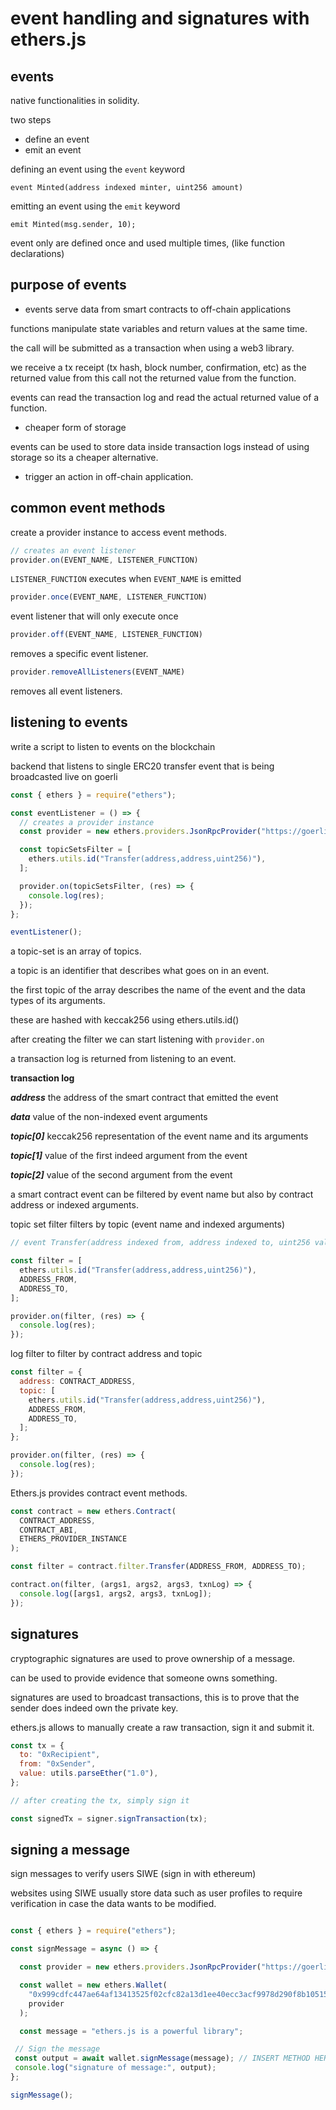 # event handling and signatures with ethers.js

## events 

native functionalities in solidity.

two steps
- define an event
- emit an event

defining an event using the `event` keyword

```sol
event Minted(address indexed minter, uint256 amount)
```

emitting an event using the `emit` keyword

```sol
emit Minted(msg.sender, 10);
```

event only are defined once and used multiple times, (like function declarations)

## purpose of events

- events serve data from smart contracts to off-chain applications  

functions manipulate state variables and return values at the same time.

the call will be submitted as a transaction when using a web3 library.

we receive a tx receipt (tx hash, block number, confirmation, etc) as the returned value from this call not the returned value from the function.

events can read the transaction log and read the actual returned value of a function.

- cheaper form of storage

events can be used to store data inside transaction logs instead of using storage so its a cheaper alternative.

- trigger an action in off-chain application.

## common event methods

create a provider instance to access event methods.

```js
// creates an event listener
provider.on(EVENT_NAME, LISTENER_FUNCTION)
```
`LISTENER_FUNCTION` executes when `EVENT_NAME` is emitted

```js
provider.once(EVENT_NAME, LISTENER_FUNCTION)
```
event listener that will only execute once

```js
provider.off(EVENT_NAME, LISTENER_FUNCTION)
```

removes a specific event listener.

```js
provider.removeAllListeners(EVENT_NAME)
```
removes all event listeners.

## listening to events

write a script to listen to events on the blockchain

backend that listens to single ERC20 transfer event that is being broadcasted live on goerli

```js
const { ethers } = require("ethers");

const eventListener = () => {
  // creates a provider instance 
  const provider = new ethers.providers.JsonRpcProvider("https://goerli.infura.io/v3/9aa3d95b3bc440fa88ea12eaa4456161");

  const topicSetsFilter = [
    ethers.utils.id("Transfer(address,address,uint256)"),
  ];

  provider.on(topicSetsFilter, (res) => {
    console.log(res);
  });
};

eventListener();
```
a topic-set is an array of topics.

a topic is an identifier that describes what goes on in an event.

the first topic of the array describes the name of the event and the data types of its arguments.

these are hashed with keccak256 using ethers.utils.id()

after creating the filter we can start listening with `provider.on`

a transaction log is returned from listening to an event.

**transaction log**

***address***
the address of the smart contract that emitted the event

***data*** 
value of the non-indexed event arguments

***topic[0]***
keccak256 representation of the event name and its arguments

***topic[1]***
value of the first indeed argument from the event

***topic[2]***
value of the second argument from the event

a smart contract event can be filtered by event name but also by contract address or indexed arguments.

topic set filter filters by topic (event name and indexed arguments)

```js
// event Transfer(address indexed from, address indexed to, uint256 value)

const filter = [
  ethers.utils.id("Transfer(address,address,uint256)"),
  ADDRESS_FROM,
  ADDRESS_TO,
];

provider.on(filter, (res) => {
  console.log(res);
});
```

log filter to filter by contract address and topic

```js
const filter = {
  address: CONTRACT_ADDRESS,
  topic: [
    ethers.utils.id("Transfer(address,address,uint256)"),
    ADDRESS_FROM,
    ADDRESS_TO,
  ];
};

provider.on(filter, (res) => {
  console.log(res);
});
```

Ethers.js provides contract event methods.

```js
const contract = new ethers.Contract(
  CONTRACT_ADDRESS,
  CONTRACT_ABI,
  ETHERS_PROVIDER_INSTANCE
);

const filter = contract.filter.Transfer(ADDRESS_FROM, ADDRESS_TO);

contract.on(filter, (args1, args2, args3, txnLog) => {
  console.log([args1, args2, args3, txnLog]);
});
```
## signatures

cryptographic signatures are used to prove ownership of a message.

can be used to provide evidence that someone owns something.

signatures are used to broadcast transactions, this is to prove that the sender does indeed own the private key.

ethers.js allows to manually create a raw transaction, sign it and submit it.

```js
const tx = {
  to: "0xRecipient",
  from: "0xSender",
  value: utils.parseEther("1.0"),
};

// after creating the tx, simply sign it

const signedTx = signer.signTransaction(tx);
```

## signing a message

sign messages to verify users SIWE (sign in with ethereum)

websites using SIWE usually store data such as user profiles to require verification in case the data wants to be modified.

```js

const { ethers } = require("ethers");

const signMessage = async () => {

  const provider = new ethers.providers.JsonRpcProvider("https://goerli.infura.io/v3/9aa3d95b3bc440fa88ea12eaa4456161");

  const wallet = new ethers.Wallet(
    "0x999cdfc447ae64af13413525f02cfc82a13d1ee40ecc3acf9978d290f8b10515",
    provider
  );

  const message = "ethers.js is a powerful library";

 // Sign the message
 const output = await wallet.signMessage(message); // INSERT METHOD HERE
 console.log("signature of message:", output);
};

signMessage();
```